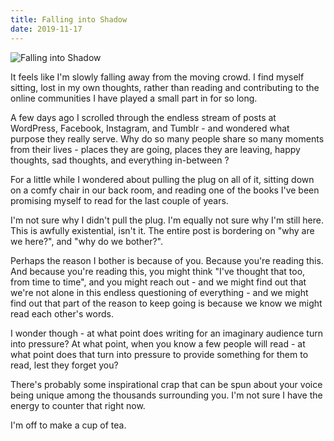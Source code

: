 ```yaml
---
title: Falling into Shadow
date: 2019-11-17
---
```


![Falling into Shadow](https://source.unsplash.com/dUPDhdeCN84/1600x900)

It feels like I'm slowly falling away from the moving crowd. I find myself sitting, lost in my own thoughts, rather than reading and contributing to the online communities I have played a small part in for so long.

A few days ago I scrolled through the endless stream of posts at WordPress, Facebook, Instagram, and Tumblr - and wondered what purpose they really serve. Why do so many people share so many moments from their lives - places they are going, places they are leaving, happy thoughts, sad thoughts, and everything in-between ?

For a little while I wondered about pulling the plug on all of it, sitting down on a comfy chair in our back room, and reading one of the books I've been promising myself to read for the last couple of years.

I'm not sure why I didn't pull the plug. I'm equally not sure why I'm still here. This is awfully existential, isn't it. The entire post is bordering on "why are we here?", and "why do we bother?".

Perhaps the reason I bother is because of you. Because you're reading this. And because you're reading this, you might think "I've thought that too, from time to time", and you might reach out - and we might find out that we're not alone in this endless questioning of everything - and we might find out that part of the reason to keep going is because we know we might read each other's words.

I wonder though - at what point does writing for an imaginary audience turn into pressure? At what point, when you know a few people will read - at what point does that turn into pressure to provide something for them to read, lest they forget you?

There's probably some inspirational crap that can be spun about your voice being unique among the thousands surrounding you. I'm not sure I have the energy to counter that right now.

I'm off to make a cup of tea.